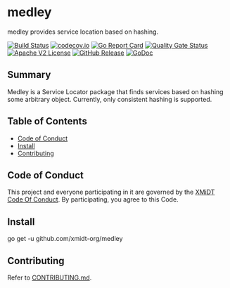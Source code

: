 # medley

medley provides service location based on hashing.

[![Build Status](https://github.com/xmidt-org/medley/actions/workflows/ci.yml/badge.svg)](https://github.com/xmidt-org/medley/actions/workflows/ci.yml)
[![codecov.io](http://codecov.io/github/xmidt-org/medley/coverage.svg?branch=main)](http://codecov.io/github/xmidt-org/medley?branch=main)
[![Go Report Card](https://goreportcard.com/badge/github.com/xmidt-org/medley)](https://goreportcard.com/report/github.com/xmidt-org/medley)
[![Quality Gate Status](https://sonarcloud.io/api/project_badges/measure?project=xmidt-org_medley&metric=alert_status)](https://sonarcloud.io/dashboard?id=xmidt-org_medley)
[![Apache V2 License](http://img.shields.io/badge/license-Apache%20V2-blue.svg)](https://github.com/xmidt-org/medley/blob/main/LICENSE)
[![GitHub Release](https://img.shields.io/github/release/xmidt-org/medley.svg)](CHANGELOG.md)
[![GoDoc](https://pkg.go.dev/badge/github.com/xmidt-org/medley)](https://pkg.go.dev/github.com/xmidt-org/medley)

## Summary

Medley is a Service Locator package that finds services based on hashing some arbitrary object. Currently, only consistent hashing is supported.

## Table of Contents

- [Code of Conduct](#code-of-conduct)
- [Install](#install)
- [Contributing](#contributing)

## Code of Conduct

This project and everyone participating in it are governed by the [XMiDT Code Of Conduct](https://xmidt.io/code_of_conduct/). 
By participating, you agree to this Code.

## Install

go get -u github.com/xmidt-org/medley

## Contributing

Refer to [CONTRIBUTING.md](CONTRIBUTING.md).
